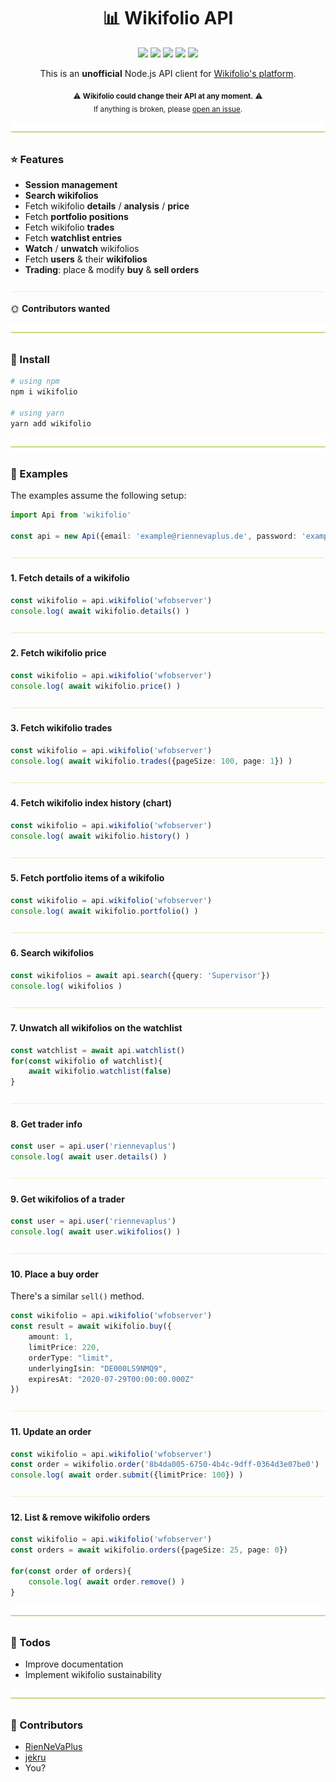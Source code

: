 <h1 align="center">
  📊 Wikifolio API
</h1>

<p align="center">
    <a href="https://github.com/RienNeVaPlus/wikifolio/commits/master"><img src="https://img.shields.io/github/last-commit/riennevaplus/wikifolio.svg" /></a>
    <a href="https://github.com/RienNeVaPlus/wikifolio/blob/master/package.json"><img src="https://img.shields.io/github/package-json/v/riennevaplus/wikifolio.svg" /></a>
    <a href="https://www.npmjs.com/package/wikifolio"><img src="https://img.shields.io/npm/v/wikifolio.svg" /></a>
    <a href="https://github.com/RienNeVaPlus/wikifolio/blob/master/LICENSE"><img src="https://img.shields.io/npm/l/wikifolio.svg" /></a>
    <img src="https://img.shields.io/github/repo-size/RienNeVaPlus/wikifolio.svg" />
</p>

<p align="center">
This is an <strong>unofficial</strong> Node.js API client for <a href="https://www.wikifolio.com">Wikifolio's platform</a>.
</p>

<p align="center">
    <sub>
        ⚠️ <strong>Wikifolio could change their API at any moment.</strong> ⚠️
        <br/>
        If anything is broken, please <a href="https://github.com/RienNeVaPlus/wikifolio/issues/new/choose">open an issue</a>.
     </sub>
</p>

![divider](./assets/divider.png)

### ⭐ Features
- **Session management**
- **Search wikifolios**
- Fetch wikifolio **details** / **analysis** / **price**
- Fetch **portfolio positions**
- Fetch wikifolio **trades**
- Fetch **watchlist entries**
- **Watch** / **unwatch** wikifolios
- Fetch **users** & their **wikifolios**
- **Trading**: place & modify **buy** & **sell orders**

![divider](./assets/divider.small.png)

🌞 **Contributors wanted**

![divider](./assets/divider.png)

### 🛫 Install

```bash
# using npm
npm i wikifolio

# using yarn
yarn add wikifolio
```

![divider](./assets/divider.png)

### 📝 Examples

The examples assume the following setup:

```ts
import Api from 'wikifolio'

const api = new Api({email: 'example@riennevaplus.de', password: 'examplepassword1337'})
```

![divider](./assets/divider.small.png)

#### 1. Fetch details of a wikifolio

```ts
const wikifolio = api.wikifolio('wfobserver')
console.log( await wikifolio.details() )
```

![divider](./assets/divider.small.png)

#### 2. Fetch wikifolio price

```ts
const wikifolio = api.wikifolio('wfobserver')
console.log( await wikifolio.price() )
```

![divider](./assets/divider.small.png)

#### 3. Fetch wikifolio trades

```ts
const wikifolio = api.wikifolio('wfobserver')
console.log( await wikifolio.trades({pageSize: 100, page: 1}) )
```

![divider](./assets/divider.small.png)

#### 4. Fetch wikifolio index history (chart)

```ts
const wikifolio = api.wikifolio('wfobserver')
console.log( await wikifolio.history() )
```

![divider](./assets/divider.small.png)

#### 5. Fetch portfolio items of a wikifolio

```ts
const wikifolio = api.wikifolio('wfobserver')
console.log( await wikifolio.portfolio() )
```

![divider](./assets/divider.small.png)

#### 6. Search wikifolios

```ts
const wikifolios = await api.search({query: 'Supervisor'})
console.log( wikifolios )
```

![divider](./assets/divider.small.png)

#### 7. Unwatch all wikifolios on the watchlist

```ts
const watchlist = await api.watchlist()
for(const wikifolio of watchlist){
    await wikifolio.watchlist(false)
}
```

![divider](./assets/divider.small.png)

#### 8. Get trader info

```ts
const user = api.user('riennevaplus')
console.log( await user.details() )
```

![divider](./assets/divider.small.png)

#### 9. Get wikifolios of a trader

```ts
const user = api.user('riennevaplus')
console.log( await user.wikifolios() )
```

![divider](./assets/divider.small.png)

#### 10. Place a buy order

There's a similar `sell()` method.

```ts
const wikifolio = api.wikifolio('wfobserver')
const result = await wikifolio.buy({
    amount: 1,
    limitPrice: 220,
    orderType: "limit",
    underlyingIsin: "DE000LS9NMQ9",
    expiresAt: "2020-07-29T00:00:00.000Z"
})
```

![divider](./assets/divider.small.png)

#### 11. Update an order

```ts
const wikifolio = api.wikifolio('wfobserver')
const order = wikifolio.order('8b4da005-6750-4b4c-9dff-0364d3e07be0')
console.log( await order.submit({limitPrice: 100}) )
```

![divider](./assets/divider.small.png)

#### 12. List & remove wikifolio orders

```ts
const wikifolio = api.wikifolio('wfobserver')
const orders = await wikifolio.orders({pageSize: 25, page: 0})

for(const order of orders){
    console.log( await order.remove() )
}
```

![divider](./assets/divider.png)

### 👷 Todos
- Improve documentation
- Implement wikifolio sustainability

![divider](./assets/divider.png)

### 🌻 Contributors
* [RienNeVaPlus](https://github.com/riennevaplus)
* [jekru](https://github.com/jekru)
* You?
